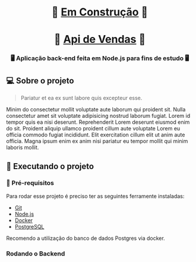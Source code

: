 <h1 align="center">
  🚧 <a href="#">Em Construção</a> 🚧
</h1>

<h1 align="center">
  🛒 <a href="#" alt="aplicação back-end de vendas feita para estudo">Api de Vendas</a> 🛒
</h1>

<h3 align="center">
  🖥 Aplicação back-end feita em Node.js para fins de estudo 🖥
</h3>

## 💻 Sobre o projeto

> Pariatur et ea ex sunt labore quis excepteur esse.

Minim do consectetur mollit voluptate aute laborum qui proident sit. Nulla consectetur amet sit voluptate adipisicing nostrud laborum fugiat. Lorem id tempor quis ea nisi deserunt. Reprehenderit Lorem deserunt eiusmod enim do sit. Proident aliquip ullamco proident cillum aute voluptate Lorem eu officia commodo fugiat incididunt. Elit exercitation cillum elit ut anim aute officia. Magna ipsum enim ex anim nisi pariatur eu tempor mollit qui minim laboris mollit.

## 🚀 Executando o projeto

### 🧾 Pré-requisitos

Para rodar esse projeto é preciso ter as seguintes ferramente instaladas:

* [Git](https://git-scm.com/)
* [Node.js](https://nodejs.org/en/)
* [Docker](https://www.docker.com/)
* [PostgreSQL](https://www.postgresql.org/)
  
Recomendo a utilização do banco de dados Postgres via docker.

### Rodando o Backend